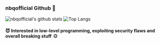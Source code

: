 ### nbqofficial Github 👋
![nbqofficial's github stats](https://github-readme-stats.vercel.app/api?username=nbqofficial&show_icons=true&hide_border=false&count_private=true&theme=slateorange)
![Top Langs](https://github-readme-stats.vercel.app/api/top-langs/?username=nbqofficial&layout=compact&theme=slateorange)
#### 😈 Interested in low-level programming, exploiting security flaws and overall breaking stuff :D
